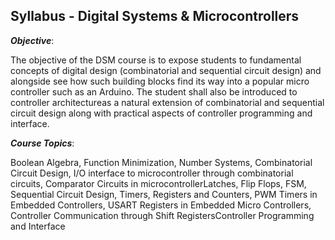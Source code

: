 ## Syllabus - Digital Systems & Microcontrollers

***Objective***:

The objective of the DSM course is to expose students to fundamental concepts of digital design (combinatorial and sequential circuit design) and alongside see how such building blocks find its way into a popular micro controller such as an Arduino. The student shall also be introduced to controller architectureas a natural extension of combinatorial and sequential circuit design along with practical aspects of controller programming and interface.

***Course Topics***:

Boolean Algebra, Function Minimization, Number Systems, Combinatorial Circuit Design, I/O interface to microcontroller through combinatorial circuits, Comparator Circuits in microcontrollerLatches, Flip Flops, FSM, Sequential Circuit Design, Timers, Registers and Counters, PWM Timers in Embedded Controllers, USART Registers in Embedded Micro Controllers, Controller Communication through Shift RegistersController Programming and Interface
